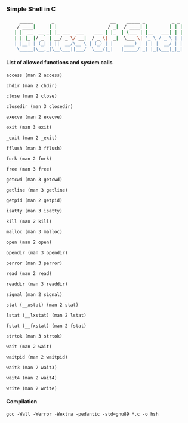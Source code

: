 ### Simple Shell in C

```sh
     _____       _                     __    _____ _          _ _ 
    / ____|     | |                   / _|  / ____| |        | | |
   | |  __  __ _| |_ ___  ___    ___ | |_  | (___ | |__   ___| | |
   | | |_ |/ _` | __/ _ \/ __|  / _ \|  _|  \___ \| '_ \ / _ \ | |
   | |__| | (_| | ||  __/\__ \ | (_) | |    ____) | | | |  __/ | |
    \_____|\__,_|\__\___||___/  \___/|_|   |_____/|_| |_|\___|_|_|
```


#### List of allowed functions and system calls


```
access (man 2 access)
```
```
chdir (man 2 chdir)
```
```
close (man 2 close)
```
```
closedir (man 3 closedir)
```
```
execve (man 2 execve)
```
```
exit (man 3 exit)
```
```
_exit (man 2 _exit)
```
```
fflush (man 3 fflush)
```
```
fork (man 2 fork)
```
```
free (man 3 free)
```
```
getcwd (man 3 getcwd)
```
```
getline (man 3 getline)
```
```
getpid (man 2 getpid)
```
```
isatty (man 3 isatty)
```
```
kill (man 2 kill)
```
```
malloc (man 3 malloc)
```
```
open (man 2 open)
```
```
opendir (man 3 opendir)
```
```
perror (man 3 perror)
```
```
read (man 2 read)
```
```
readdir (man 3 readdir)
```
```
signal (man 2 signal)
```
```
stat (__xstat) (man 2 stat)
```
```
lstat (__lxstat) (man 2 lstat)
```
```
fstat (__fxstat) (man 2 fstat)
```
```
strtok (man 3 strtok)
```
```
wait (man 2 wait)
```
```
waitpid (man 2 waitpid)
```
```
wait3 (man 2 wait3)
```
```
wait4 (man 2 wait4)
```
```
write (man 2 write)
```

#### Compilation

```
gcc -Wall -Werror -Wextra -pedantic -std=gnu89 *.c -o hsh
```

